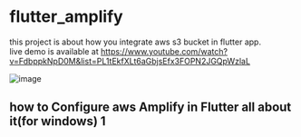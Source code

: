 # flutter_amplify
this project is about how you integrate aws s3 bucket in flutter app.  
live demo is available at https://www.youtube.com/watch?v=FdbppkNpD0M&list=PL1tEkfXLt6aGbjsEfx3FOPN2JGQpWzlaL

![image](https://user-images.githubusercontent.com/30105909/110031950-93cc4380-7d5d-11eb-9fa8-2b2100480013.png)

## how to Configure aws Amplify in Flutter all about it(for windows) 1


